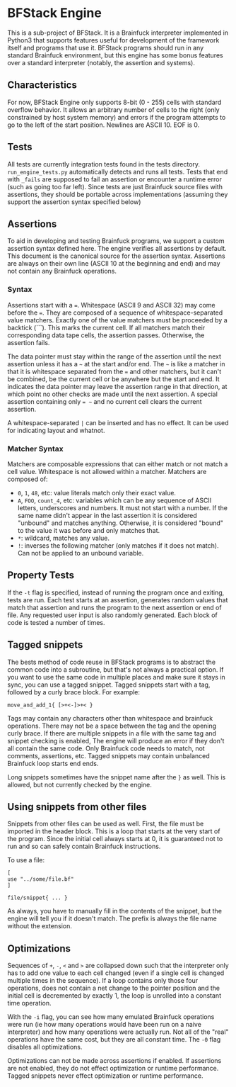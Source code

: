 # BFStack Engine
This is a sub-project of BFStack. It is a Brainfuck interpreter implemented in Python3 that supports features useful for development of the framework itself and programs that use it. BFStack programs should run in any standard Brainfuck environment, but this engine has some bonus features over a standard interpreter (notably, the assertion and systems).

## Characteristics
For now, BFStack Engine only supports 8-bit (0 - 255) cells with standard overflow behavior. It allows an arbitrary number of cells to the right (only constrained by host system memory) and errors if the program attempts to go to the left of the start position. Newlines are ASCII 10. EOF is 0.

## Tests
All tests are currently integration tests found in the tests directory. `run_engine_tests.py` automatically detects and runs all tests. Tests that end with `_fails` are supposed to fail an assertion or encounter a runtime error (such as going too far left). Since tests are just Brainfuck source files with assertions, they should be portable across implementations (assuming they support the assertion syntax specified below)

## Assertions
To aid in developing and testing Brainfuck programs, we support a custom assertion syntax defined here. The engine verifies all assertions by default. This document is the canonical source for the assertion syntax. Assertions are always on their own line (ASCII 10 at the beginning and end) and may not contain any Brainfuck operations.

### Syntax
Assertions start with a `=`. Whitespace (ASCII 9 and ASCII 32) may come before the `=`. They are composed of a sequence of whitespace-separated value matchers. Exactly one of the value matchers must be proceeded by a backtick (`\``). This marks the current cell. If all matchers match their corresponding data tape cells, the assertion passes. Otherwise, the assertion fails.

The data pointer must stay within the range of the assertion until the next assertion unless it has a `~` at the start and/or end. The `~` is like a matcher in that it is whitespace separated from the `=` and other matchers, but it can't be combined, be the current cell or be anywhere but the start and end. It indicates the data pointer may leave the assertion range in that direction, at which point no other checks are made until the next assertion. A special assertion containing only `= ~` and no current cell clears the current assertion.

A whitespace-separated `|` can be inserted and has no effect. It can be used for indicating layout and whatnot.

### Matcher Syntax
Matchers are composable expressions that can either match or not match a cell value. Whitespace is not allowed within a matcher. Matchers are composed of:
- `0`, `1`, `48`, etc: value literals match only their exact value.
- `A`, `FOO`, `count_4`, etc: variables which can be any sequence of ASCII letters, underscores and numbers. It must not start with a number. If the same name didn't appear in the last assertion it is considered "unbound" and matches anything. Otherwise, it is considered "bound" to the value it was before and only matches that.
- `*`: wildcard, matches any value.
- `!`: inverses the following matcher (only matches if it does not match). Can not be applied to an unbound variable.

## Property Tests
If the `-t` flag is specified, instead of running the program once and exiting, tests are run. Each test starts at an assertion, generates random values that match that assertion and runs the program to the next assertion or end of file. Any requested user input is also randomly generated. Each block of code is tested a number of times.

## Tagged snippets
The bests method of code reuse in BFStack programs is to abstract the common code into a subroutine, but that's not always a practical option. If you want to use the same code in multiple places and make sure it stays in sync, you can use a tagged snippet. Tagged snippets start with a tag, followed by a curly brace block. For example:
```brainfuck
move_and_add_1{ [>+<-]>+< }
```
Tags may contain any characters other than whitespace and brainfuck operations. There may not be a space between the tag and the opening curly brace. If there are multiple snippets in a file with the same tag and snippet checking is enabled, The engine will produce an error if they don't all contain the same code. Only Brainfuck code needs to match, not comments, assertions, etc. Tagged snippets may contain unbalanced Brainfuck loop starts end ends.

Long snippets sometimes have the snippet name after the `}` as well. This is allowed, but not currently checked by the engine.

## Using snippets from other files
Snippets from other files can be used as well. First, the file must be imported in the header block. This is a loop that starts at the very start of the program. Since the initial cell always starts at 0, it is guaranteed not to run and so can safely contain Brainfuck instructions.

To use a file:
```brainfuck
[
use "../some/file.bf"
]

file/snippet{ ... }
```
As always, you have to manually fill in the contents of the snippet, but the engine will tell you if it doesn't match. The prefix is always the file name without the extension.

## Optimizations
Sequences of `+`, `-`, `<` and `>` are collapsed down such that the interpreter only has to add one value to each cell changed (even if a single cell is changed multiple times in the sequence). If a loop contains only those four operations, does not contain a net change to the pointer position and the initial cell is decremented by exactly 1, the loop is unrolled into a constant time operation.

With the `-i` flag, you can see how many emulated Brainfuck operations were run (ie how many operations would have been run on a naive interpreter) and how many operations were actually run. Not all of the "real" operations have the same cost, but they are all constant time. The `-0` flag disables all optimizations.

Optimizations can not be made across assertions if enabled. If assertions are not enabled, they do not effect optimization or runtime performance. Tagged snippets never effect optimization or runtime performance.
